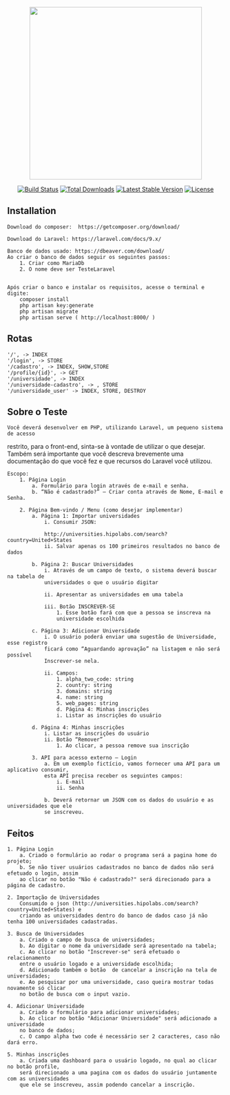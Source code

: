 <p align="center"><a href="https://laravel.com" target="_blank"><img src="https://raw.githubusercontent.com/laravel/art/master/logo-lockup/5%20SVG/2%20CMYK/1%20Full%20Color/laravel-logolockup-cmyk-red.svg" width="400"></a></p>

<p align="center">
<a href="https://travis-ci.org/laravel/framework"><img src="https://travis-ci.org/laravel/framework.svg" alt="Build Status"></a>
<a href="https://packagist.org/packages/laravel/framework"><img src="https://img.shields.io/packagist/dt/laravel/framework" alt="Total Downloads"></a>
<a href="https://packagist.org/packages/laravel/framework"><img src="https://img.shields.io/packagist/v/laravel/framework" alt="Latest Stable Version"></a>
<a href="https://packagist.org/packages/laravel/framework"><img src="https://img.shields.io/packagist/l/laravel/framework" alt="License"></a>
</p>

## Installation

    Download do composer:  https://getcomposer.org/download/
    
    Download do Laravel: https://laravel.com/docs/9.x/

    Banco de dados usado: https://dbeaver.com/download/
    Ao criar o banco de dados seguir os seguintes passos:
        1. Criar como MariaDb
        2. O nome deve ser TesteLaravel
            

    Após criar o banco e instalar os requisitos, acesse o terminal e digite:
        composer install
        php artisan key:generate
        php artisan migrate
        php artisan serve ( http://localhost:8000/ )

    
## Rotas
    '/', -> INDEX
    '/login', -> STORE
    '/cadastro', -> INDEX, SHOW,STORE
    '/profile/{id}', -> GET
    '/universidade', -> INDEX
    '/universidade-cadastro', -> , STORE
    '/universidade_user' -> INDEX, STORE, DESTROY






    




## Sobre o Teste

    Você deverá desenvolver em PHP, utilizando Laravel, um pequeno sistema de acesso
restrito, para o front-end, sinta-se à vontade de utilizar o que desejar.
Também será importante que você descreva brevemente uma documentação do que você fez
e que recursos do Laravel você utilizou.

    Escopo:
        1. Página Login
            a. Formulário para login através de e-mail e senha.
            b. “Não é cadastrado?” – Criar conta através de Nome, E-mail e Senha.

        2. Página Bem-vindo / Menu (como desejar implementar)
            a. Página 1: Importar universidades
                i. Consumir JSON:

                http://universities.hipolabs.com/search?country=United+States
                ii. Salvar apenas os 100 primeiros resultados no banco de dados

            b. Página 2: Buscar Universidades
                i. Através de um campo de texto, o sistema deverá buscar na tabela de
                universidades o que o usuário digitar

                ii. Apresentar as universidades em uma tabela

                iii. Botão INSCREVER-SE
                    1. Esse botão fará com que a pessoa se inscreva na
                    universidade escolhida

            c. Página 3: Adicionar Universidade
                i. O usuário poderá enviar uma sugestão de Universidade, esse registro
                ficará como “Aguardando aprovação” na listagem e não será possível
                Inscrever-se nela.

                ii. Campos:
                    1. alpha_two_code: string
                    2. country: string
                    3. domains: string
                    4. name: string
                    5. web_pages: string
                    d. Página 4: Minhas inscrições
                    i. Listar as inscrições do usuário

            d. Página 4: Minhas inscrições
                i. Listar as inscrições do usuário
                ii. Botão “Remover”
                    1. Ao clicar, a pessoa remove sua inscrição

            3. API para acesso externo – Login
                a. Em um exemplo fictício, vamos fornecer uma API para um aplicativo consumir,
                esta API precisa receber os seguintes campos:
                    i. E-mail
                    ii. Senha

                b. Deverá retornar um JSON com os dados do usuário e as universidades que ele
                se inscreveu.

## Feitos

    1. Página Login
        a. Criado o formulário ao rodar o programa será a pagina home do projeto;
        b. Se não tiver usuários cadastrados no banco de dados não será efetuado o login, assim
        ao clicar no botão "Não é cadastrado?" será direcionado para a página de cadastro.

    2. Importação de Universidades
        Consumido o json (http://universities.hipolabs.com/search?country=United+States) e 
        criando as universidades dentro do banco de dados caso já não tenha 100 universidades cadastradas.

    3. Busca de Universidades
        a. Criado o campo de busca de universidades;
        b. Ao digitar o nome da universidade será apresentado na tabela;
        c. Ao clicar no botão "Inscrever-se" será efetuado o relacionamento
        entre o usuário logado e a universidade escolhida;
        d. Adicionado também o botão  de cancelar a inscrição na tela de universidades;
        e. Ao pesquisar por uma universidade, caso queira mostrar todas novamente só clicar
        no botão de busca com o input vazio.

    4. Adicionar Universidade
        a. Criado o formulário para adicionar universidades;
        b. Ao clicar no botão "Adicionar Universidade" será adicionado a universidade
        no banco de dados;
        c. O campo alpha two code é necessário ser 2 caracteres, caso não dará erro.

    5. Minhas inscrições
        a. Criada uma dashboard para o usuário logado, no qual ao clicar no botão profile,
        será direcionado a uma pagina com os dados do usuário juntamente com as universidades
        que ele se inscreveu, assim podendo cancelar a inscrição.
